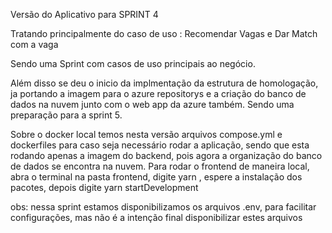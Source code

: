 Versão do Aplicativo para SPRINT 4

Tratando principalmente do caso de uso : Recomendar Vagas e Dar Match com a vaga

Sendo uma Sprint com casos de uso principais ao negócio.

Além disso se deu o inicio da implmentação da estrutura de homologação, ja portando a imagem para o azure repositorys e a criação do banco de dados na nuvem junto com o web app da azure também. Sendo uma preparação para a sprint 5.

Sobre o docker local temos nesta versão arquivos compose.yml e dockerfiles para caso seja necessário rodar a aplicação, sendo que esta rodando apenas a imagem do backend, pois agora a organização do banco de dados se encontra na nuvem.
Para rodar o frontend de maneira local, abra o terminal na pasta frontend, digite yarn , espere a instalação dos pacotes, depois digite yarn startDevelopment

obs: nessa sprint estamos disponibilizamos os arquivos .env, para facilitar configurações, mas não é a intenção final disponibilizar estes arquivos